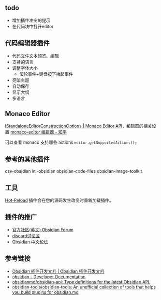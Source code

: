 

## todo
- 增加插件冲突的提示
- 在代码块中打开editor



## 代码编辑器插件
- 代码文件文本预览、编辑
- 支持的语言
- 调整字体大小
	- 滚轮事件+键盘按下抬起事件
- 亮暗主题
- 自动保存
- 显示大纲
- 多语言



## Monaco Editor
[IStandaloneEditorConstructionOptions | Monaco Editor API](https://microsoft.github.io/monaco-editor/typedoc/interfaces/editor.IStandaloneEditorConstructionOptions.html#unicodeHighlight)，编辑器的相关设置
[monaco-editor 编辑器 - 知乎](https://zhuanlan.zhihu.com/p/590230766)

可以查看 monaco 支持哪些 actions
`editor.getSupportedActions();`

## 参考的其他插件
csv-obsidian
ini-obsidian
obsidian-code-files
obsidian-image-toolkit



## 工具
[Hot-Reload](https://github.com/pjeby/hot-reload) 插件会在您的源码发生改变时重新加载插件。


## 插件的推广
- [官方社区(英文)  Obsidian Forum](https://forum.obsidian.md/c/share-showcase/9)
- [discard讨论区](https://discord.com/channels/686053708261228577/855181471643861002)
- [Obsidian 中文论坛](https://forum-zh.obsidian.md/top?period=monthly)

## 参考链接
- [Obsidian 插件开发文档 | Obsidian 插件开发文档](https://luhaifeng666.github.io/obsidian-plugin-docs-zh/)
- [obsidian - Developer Documentation](https://docs.obsidian.md/Home)
- [obsidianmd/obsidian-api: Type definitions for the latest Obsidian API.](https://github.com/obsidianmd/obsidian-api)
- [obsidian-tools/obsidian-tools: An unofficial collection of tools that helps you build plugins for obsidian.md](https://github.com/obsidian-tools/obsidian-tools)